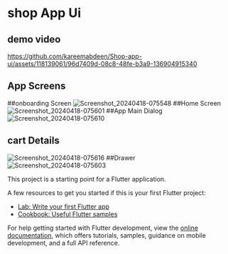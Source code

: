 # shop App Ui
## demo video


https://github.com/kareemabdeen/Shop-app-ui/assets/118139061/96d7409d-08c8-48fe-b3a9-136904915340



## App Screens

##onboarding Screen 
![Screenshot_20240418-075548](https://github.com/kareemabdeen/Shop-app-ui/assets/118139061/98b93626-77ca-4a78-ace7-454a2daac892)
##Home Screen
![Screenshot_20240418-075601](https://github.com/kareemabdeen/Shop-app-ui/assets/118139061/aa110b58-adec-476c-84b2-8c0e6ec4258e)
##App Main Dialog
![Screenshot_20240418-075610](https://github.com/kareemabdeen/Shop-app-ui/assets/118139061/495a3322-ce39-43ee-9c1e-b7cd831e562a)
## cart Details
![Screenshot_20240418-075616](https://github.com/kareemabdeen/Shop-app-ui/assets/118139061/a5c13ccd-502e-4c0b-b54e-83b195b28c39)
##Drawer
![Screenshot_20240418-075603](https://github.com/kareemabdeen/Shop-app-ui/assets/118139061/2f70538c-f001-4887-bfb3-ed7e375545c0)



This project is a starting point for a Flutter application.

A few resources to get you started if this is your first Flutter project:

- [Lab: Write your first Flutter app](https://docs.flutter.dev/get-started/codelab)
- [Cookbook: Useful Flutter samples](https://docs.flutter.dev/cookbook)

For help getting started with Flutter development, view the
[online documentation](https://docs.flutter.dev/), which offers tutorials,
samples, guidance on mobile development, and a full API reference.
